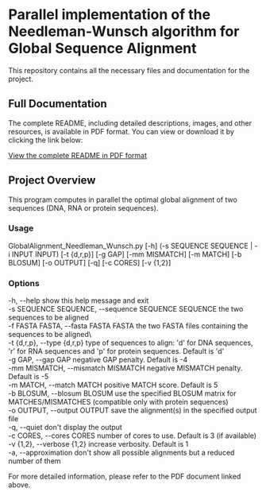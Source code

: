 # Parallel implementation of the Needleman-Wunsch algorithm for Global Sequence Alignment

This repository contains all the necessary files and documentation for the project.

## Full Documentation

The complete README, including detailed descriptions, images, and other resources, is available in PDF format. 
You can view or download it by clicking the link below:

[View the complete README in PDF format](./README.pdf)

## Project Overview

This program computes in parallel the optimal global alignment of two sequences (DNA, RNA or protein sequences).

### Usage
GlobalAlignment_Needleman_Wunsch.py [-h] (-s SEQUENCE SEQUENCE | -i INPUT INPUT) [-t {d,r,p}] [-g GAP] [-mm MISMATCH] [-m MATCH] [-b BLOSUM] 
[-o OUTPUT] [-q] [-c CORES] [-v {1,2}]

### Options
  -h, --help           							                    show this help message and exit\
  -s SEQUENCE SEQUENCE, --sequence SEQUENCE SEQUENCE		the two sequences to be aligned\
  -f FASTA FASTA, --fasta FASTA FASTA					          the two FASTA files containing the sequences to be aligned\                
  -t {d,r,p}, --type {d,r,p}							              type of sequences to align: 'd' for DNA sequences, 'r' for RNA sequences and 'p' for protein 
                                                        sequences. Default is 'd'\
  -g GAP, --gap GAP     							                  negative GAP penalty. Default is -4\
  -mm MISMATCH, --mismatch MISMATCH				              negative MISMATCH penalty. Default is -5\
  -m MATCH, --match MATCH						                    positive MATCH score. Default is 5\
  -b BLOSUM, --blosum BLOSUM					                  use the specified BLOSUM matrix for MATCHES/MISMATCHES (compatible only with protein sequences)\
  -o OUTPUT, --output OUTPUT						                save the alignment(s) in the specified output file\
  -q, --quiet           							                  don't display the output\
  -c CORES, --cores CORES						                    number of cores to use. Default is 3 (if available)\
  -v {1,2}, --verbose {1,2}						                  increase verbosity. Default is 1\
  -a, --approximation							                      don't show all possible alignments but a reduced number of them

For more detailed information, please refer to the PDF document linked above.
